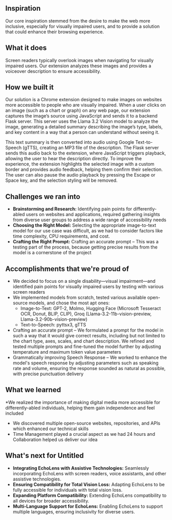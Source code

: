 ## Inspiration
Our core inspiration stemmed from the desire to make the web more inclusive, especially for visually impaired users, and to provide a solution that could enhance their browsing experience.

## What it does
Screen readers typically overlook images when navigating for visually impaired users. Our extension analyzes these images and provides a voiceover description to ensure accessibility.

## How we built it
Our solution is a Chrome extension designed to make images on websites more accessible to people who are visually impaired. When a user clicks on an image (such as a chart or graph) on any web page, our extension captures the image’s source using JavaScript and sends it to a backend Flask server. This server uses the Llama 3.2 Vision model to analyze the image, generating a detailed summary describing the image’s type, labels, and key content in a way that a person can understand without seeing it.

This text summary is then converted into audio using Google Text-to-Speech (gTTS), creating an MP3 file of the description. The Flask server sends this audio back to the extension, where JavaScript triggers playback, allowing the user to hear the description directly. To improve the experience, the extension highlights the selected image with a custom border and provides audio feedback, helping them confirm their selection. The user can also pause the audio playback by pressing the Escape or Space key, and the selection styling will be removed.

## Challenges we ran into
* **Brainstorming and Research:** Identifying pain points for differently-abled users on websites and applications, required gathering insights from diverse user groups to address a wide range of accessibility needs
* **Choosing the Right Model:** Selecting the appropriate image-to-text model for our use case was difficult, as we had to consider factors like time complexity, CPU requirements, and cost.
*  **Crafting the Right Prompt:**
Crafting an accurate prompt – This was a testing part of the process, because getting precise results from the model is a cornerstone of the project

## Accomplishments that we're proud of
* We decided to focus on a single disability—visual impairment—and identified pain points for visually impaired users by testing with various screen readers
* We implemented models from scratch, tested various available open-source models, and chose the most apt ones:
    * Image-to-Text: GPT-2, Molmo, Hugging Face (Microsoft Tesseract OCR, Donut, BLIP, CLIP), Groq (Llama-3.2-11b-vision-preview, Llama-3.2-90b-vision-preview)
    * Text-to-Speech: pyttsx3, gTTS
* Crafting an accurate prompt – We formulated a prompt for the model in such a way that it would give correct results, including but not limited to the chart type, axes, scales, and chart description. We refined and tested multiple prompts and fine-tuned the model further by adjusting temperature and maximum token value parameters
* Grammatically improving Speech Response – We worked to enhance the model's speech response by adjusting parameters such as speaking rate and volume, ensuring the response sounded as natural as possible, with precise punctuation delivery

## What we learned
*We realized the importance of making digital media more accessible for differently-abled individuals, helping them gain independence and feel included
* We discovered multiple open-source websites, repositories, and APIs which enhanced our technical skills
 * Time Management played a crucial aspect as we had 24 hours and Collaboration helped us deliver our idea

## What's next for Untitled
* **Integrating EchoLens with Assistive Technologies:** Seamlessly incorporating EchoLens with screen readers, voice assistants, and other assistive technologies.
* **Ensuring Compatibility for Total Vision Loss:** Adapting EchoLens to be fully accessible for individuals with total vision loss.
* **Expanding Platform Compatibility:** Extending EchoLens compatibility to all devices for broader accessibility.
* **Multi-Language Support for EchoLens:** Enabling EchoLens to support multiple languages, ensuring inclusivity for diverse users.
